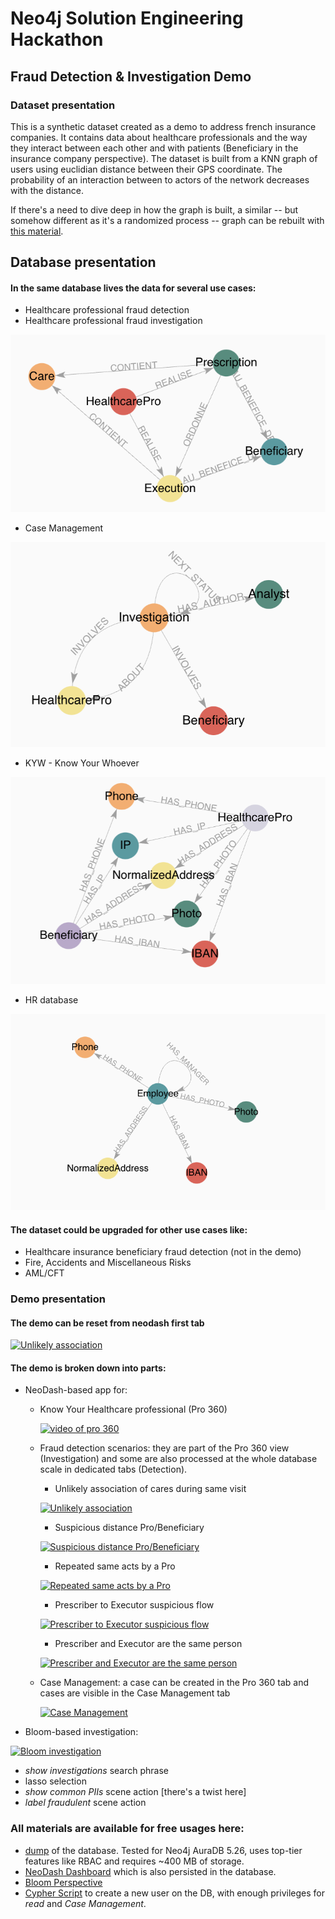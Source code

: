 # Neo4j Solution Engineering Hackathon
## Fraud Detection & Investigation Demo

### Dataset presentation

This is a synthetic dataset created as a demo to address french insurance companies.
It contains data about healthcare professionals and the way they interact between each other and with patients (Beneficiary in the insurance company perspective).
The dataset is built from a KNN graph of users using euclidian distance between their GPS coordinate. The probability of an interaction between to actors of the network decreases with the distance.

If there's a need to dive deep in how the graph is built, a similar -- but somehow different as it's a randomized process -- graph can be rebuilt with [this material](./ingestion/). 

## Database presentation

#### In the same database lives the data for several use cases:

- Healthcare professional fraud detection
- Healthcare professional fraud investigation

![healthcare_model](https://github.com/halftermeyer/neo4j-7g-healthcare-pro-fraud-detection/blob/main/media/healthcare_model.png?raw=true)

- Case Management

![case_mngt_model](https://github.com/halftermeyer/neo4j-7g-healthcare-pro-fraud-detection/blob/main/media/case_mngt_model.png?raw=true)


- KYW - Know Your Whoever

![kyw_model](https://github.com/halftermeyer/neo4j-7g-healthcare-pro-fraud-detection/blob/main/media/kyw_model.png?raw=true)

- HR database


![hr_model](https://github.com/halftermeyer/neo4j-7g-healthcare-pro-fraud-detection/blob/main/media/hr_model.png?raw=true)

#### The dataset could be upgraded for other use cases like:

- Healthcare insurance beneficiary fraud detection (not in the demo)
- Fire, Accidents and Miscellaneous Risks
- AML/CFT

### Demo presentation

#### The demo can be reset from neodash first tab

[![Unlikely association](https://img.youtube.com/vi/ifqc-LkD4-4/0.jpg)](https://www.youtube.com/watch?v=ifqc-LkD4-4)


#### The demo is broken down into parts:
- NeoDash-based app for:
  - Know Your Healthcare professional (Pro 360)

    [![video of pro 360](https://img.youtube.com/vi/dMyeZlyMNMo/0.jpg)](https://www.youtube.com/watch?v=dMyeZlyMNMo)

  - Fraud detection scenarios: they are part of the Pro 360 view (Investigation) and some are also processed at the whole database scale in dedicated tabs (Detection).
    - Unlikely association of cares during same visit

    [![Unlikely association](https://img.youtube.com/vi/uub31K26SSU/0.jpg)](https://www.youtube.com/watch?v=uub31K26SSU)
    - Suspicious distance Pro/Beneficiary


    [![Suspicious distance Pro/Beneficiary](https://img.youtube.com/vi/yHFxZcJOyNQ/0.jpg)](https://www.youtube.com/watch?v=yHFxZcJOyNQ)

    - Repeated same acts by a Pro

    [![Repeated same acts by a Pro](https://img.youtube.com/vi/QhO74O4Cf8s/0.jpg)](https://www.youtube.com/watch?v=QhO74O4Cf8s)

    - Prescriber to Executor suspicious flow

    [![Prescriber to Executor suspicious flow](https://img.youtube.com/vi/_F0jSwURNgU/0.jpg)](https://www.youtube.com/watch?v=_F0jSwURNgU)

    - Prescriber and Executor are the same person

    [![Prescriber and Executor are the same person](https://img.youtube.com/vi/dc2a4a0WPh8/0.jpg)](https://www.youtube.com/watch?v=dc2a4a0WPh8)

  - Case Management: a case can be created in the Pro 360 tab and cases are visible in the Case Management tab

    [![Case Management](https://img.youtube.com/vi/w0mxS5Laf1g/0.jpg)](https://www.youtube.com/watch?v=w0mxS5Laf1g)
    
- Bloom-based investigation:

[![Bloom investigation](https://img.youtube.com/vi/dhg7m-rmy60/0.jpg)](https://www.youtube.com/watch?v=dhg7m-rmy60)

  - *show investigations* search phrase
  - lasso selection
  - *show common PIIs* scene action [there's a twist here]
  - *label fraudulent* scene action

### All materials are available for free usages here:
- [dump](./TheGraphPolice_dump_auradb_5.6.tar) of the database. Tested for Neo4j AuraDB 5.26, uses top-tier features like RBAC and requires ~400 MB of storage.
- [NeoDash Dashboard](./TheGraphPolice_dashboard_fraud_detection.json) which is also persisted in the database.
- [Bloom Perspective](./TheGraphPolice_bloom_perspective_fraud_investigation.json)
- [Cypher Script](./example_create_user_rbac.cypher) to create a new user on the DB, with enough privileges for *read* and *Case Management*.

